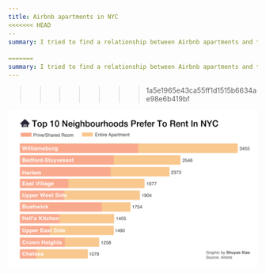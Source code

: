 ```yaml
---
title: Airbnb apartments in NYC
<<<<<<< HEAD
--
summary: I tried to find a relationship between Airbnb apartments and the rents rising in NYC. But found it was just another "cure cancer" things. So I just graphed the top10 Airbnb rental districts in NYC, and the numers of private/shared rooms and entire apartments in each districts.

=======
summary: I tried to find a relationship between Airbnb apartments and the rents rising in NYC. But found it was just another "cure cancer" things. So I just graphed the top10 Airbnb rental districts in NYC.
---
```

>>>>>>> 1a5e1965e43ca55ff1d1515b6634ae98e6b419bf

![Data visualization](top10.png)
